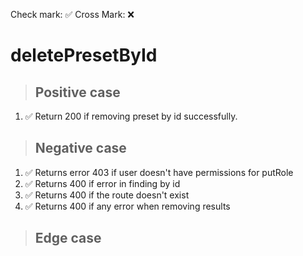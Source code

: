 Check mark: ✅
Cross Mark: ❌

# deletePresetById

> ## Positive case

1. ✅ Return 200 if removing preset by id successfully.

> ## Negative case

1. ✅ Returns error 403 if user doesn't have permissions for putRole
2. ✅ Returns 400 if error in finding by id
3. ✅ Returns 400 if the route doesn't exist
4. ✅ Returns 400 if any error when removing results

> ## Edge case